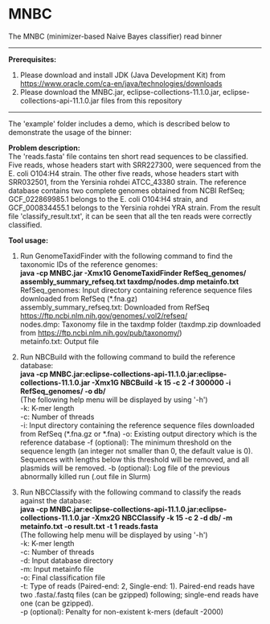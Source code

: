 # MNBC

The MNBC (minimizer-based Naive Bayes classifier) read binner

*********************************************************************************************************  
<b>Prerequisites:</b>  
1. Please download and install JDK (Java Development Kit) from https://www.oracle.com/ca-en/java/technologies/downloads  
2. Please download the MNBC.jar, eclipse-collections-11.1.0.jar, eclipse-collections-api-11.1.0.jar files from this repository  
*********************************************************************************************************  

The 'example' folder includes a demo, which is described below to demonstrate the usage of the binner:

<b>Problem description:</b>  
The 'reads.fasta' file contains ten short read sequences to be classified. Five reads, whose headers start with SRR227300, were sequenced from the E. coli O104:H4 strain. The other five reads, whose headers start with SRR032501, from the Yersinia rohdei ATCC_43380 strain. The reference database contains two complete genomes obtained from NCBI RefSeq; GCF_022869985.1 belongs to the E. coli O104:H4 strain, and GCF_000834455.1 belongs to the Yersinia rohdei YRA strain. From the result file 'classify_result.txt', it can be seen that all the ten reads were correctly classified.

<b>Tool usage:</b>  
1. Run GenomeTaxidFinder with the following command to find the taxonomic IDs of the reference genomes:  
<b>java -cp MNBC.jar -Xmx1G GenomeTaxidFinder RefSeq_genomes/ assembly_summary_refseq.txt taxdmp/nodes.dmp metainfo.txt</b>  
RefSeq_genomes: Input directory containing reference sequence files downloaded from RefSeq (*.fna.gz)  
assembly_summary_refseq.txt: Downloaded from  RefSeq https://ftp.ncbi.nlm.nih.gov/genomes/.vol2/refseq/  
nodes.dmp: Taxonomy file in the taxdmp folder (taxdmp.zip downloaded from https://ftp.ncbi.nlm.nih.gov/pub/taxonomy/)  
metainfo.txt: Output file

2. Run NBCBuild with the following command to build the reference database:  
<b>java -cp MNBC.jar:eclipse-collections-api-11.1.0.jar:eclipse-collections-11.1.0.jar -Xmx1G NBCBuild -k 15 -c 2 -f 300000 -i RefSeq_genomes/ -o db/</b>  
(The following help menu will be displayed by using '-h')  
-k:	K-mer length  
-c:	Number of threads  
-i:	Input directory containing the reference sequence files downloaded from  RefSeq (*.fna.gz or *.fna)
-o: Existing output directory which is the reference database
-f (optional): The minimum threshold on the sequence length (an integer not smaller than 0, the default value is 0). Sequences with lengths below this threshold will be removed, and all plasmids will be removed.
-b (optional): Log file of the previous abnormally killed run (.out file in Slurm)

3. Run NBCClassify with the following command to classify the reads against the database:  
<b>java -cp MNBC.jar:eclipse-collections-api-11.1.0.jar:eclipse-collections-11.1.0.jar -Xmx2G NBCClassify -k 15 -c 2 -d db/ -m metainfo.txt -o result.txt -t 1 reads.fasta</b>  
(The following help menu will be displayed by using '-h')  
-k: K-mer length  
-c: Number of threads  
-d: Input database directory  
-m:	Input metainfo file  
-o:	Final classification file  
-t:	Type of reads (Paired-end: 2, Single-end: 1). Paired-end reads have two .fasta/.fastq files (can be gzipped) following; single-end reads have one (can be gzipped).  
-p (optional): Penalty for non-existent k-mers (default -2000)

